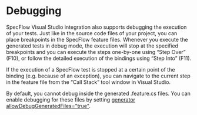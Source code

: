 # Debugging

SpecFlow Visual Studio integration also supports debugging the execution of your tests. Just like in the source code files of your project, you can place breakpoints in the SpecFlow feature files. Whenever you execute the generated tests in debug mode, the execution will stop at the specified breakpoints and you can execute the steps one-by-one using “Step Over” (F10), or follow the detailed execution of the bindings using “Step Into” (F11). 

If the execution of a SpecFlow test is stopped at a certain point of the binding (e.g. because of an exception), you can navigate to the current step in the feature file from the “Call Stack” tool window in Visual Studio.

By default, you cannot debug inside the generated .feature.cs files. You can enable debugging for these files by setting [generator allowDebugGeneratedFiles="true"](../Configuration/Configuration.md).
